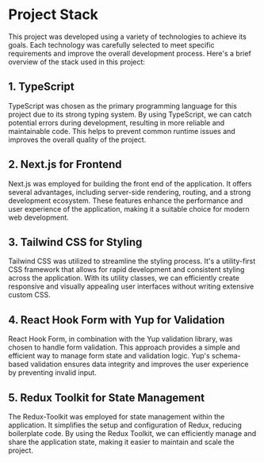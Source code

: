 # Project Stack
This project was developed using a variety of technologies to achieve its goals. Each technology was carefully selected to meet specific requirements and improve the overall development process. Here's a brief overview of the stack used in this project:

## 1. TypeScript
TypeScript was chosen as the primary programming language for this project due to its strong typing system. By using TypeScript, we can catch potential errors during development, resulting in more reliable and maintainable code. This helps to prevent common runtime issues and improves the overall quality of the project.

## 2. Next.js for Frontend
Next.js was employed for building the front end of the application. It offers several advantages, including server-side rendering, routing, and a strong development ecosystem. These features enhance the performance and user experience of the application, making it a suitable choice for modern web development.

## 3. Tailwind CSS for Styling
Tailwind CSS was utilized to streamline the styling process. It's a utility-first CSS framework that allows for rapid development and consistent styling across the application. With its utility classes, we can efficiently create responsive and visually appealing user interfaces without writing extensive custom CSS.

## 4. React Hook Form with Yup for Validation
React Hook Form, in combination with the Yup validation library, was chosen to handle form validation. This approach provides a simple and efficient way to manage form state and validation logic. Yup's schema-based validation ensures data integrity and improves the user experience by preventing invalid input.

## 5. Redux Toolkit for State Management
The Redux-Toolkit was employed for state management within the application. It simplifies the setup and configuration of Redux, reducing boilerplate code. By using the Redux Toolkit, we can efficiently manage and share the application state, making it easier to maintain and scale the project.